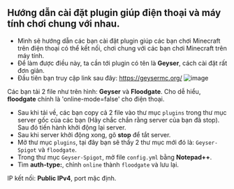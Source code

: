 ## Hướng dẫn cài đặt plugin giúp điện thoại và máy tính chơi chung với nhau.
- Mình sẽ hướng dẫn các bạn cài đặt plugin giúp các bạn chơi Minecraft trên điện thoại có thể kết nối, chơi chung với các bạn chơi Minecraft trên máy tính.
- Để làm được điều này, ta cần tới plugin có tên là **Geyser**, cách cài đặt rất đơn giản.
- Đầu tiên bạn truy cập link sau đây:
https://geysermc.org/
![image](https://github.com/onionchibi/minecraft-server-guide/assets/86107757/3d60ac21-4336-4abd-a074-dd86a24f3ca3)

Các bạn tải 2 file như trên hình: **Geyser** và **Floodgate**.
Cho dễ hiểu, **floodgate** chính là 'online-mode=false' cho điện thoại.
- Sau khi tải về, các bạn copy cả 2 file vào thư mục `plugins` trong thư mục server gốc của các bạn (Hãy chắc chắn rằng server của bạn đã stop). Sau đó tiến hành khởi động lại server.
- Sau khi server khởi động xong, gõ **stop** để tắt server.
- Mở thư mục `plugins`, tại đây bạn sẽ thấy 2 thư mục mới đó là: `Geyser-Spigot` và `floodgate`.
- Trong thư mục `Geyser-Spigot`, mở file `config.yml` bằng **Notepad++**.
- Tìm **auth-type:**, chỉnh `online` thành `floodgate` và lưu lại.

IP kết nối: **Public IPv4**, port mặc định.
